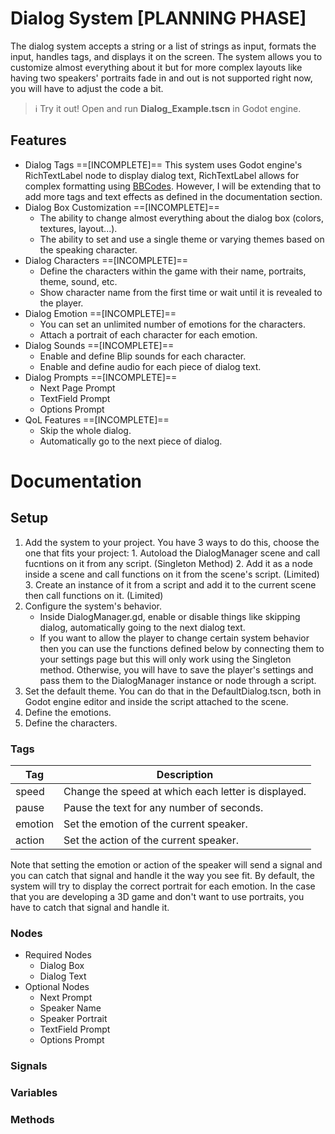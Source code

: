 # Dialog System [PLANNING PHASE]
The dialog system accepts a string or a list of strings as input, formats the input, handles tags,
and displays it on the screen. The system allows you to customize almost everything about it but for
more complex layouts like having two speakers' portraits fade in and out is not supported right now,
you will have to adjust the code a bit.

> ℹ️ Try it out!
> Open and run **Dialog_Example.tscn** in Godot engine.

## Features
- Dialog Tags ==[INCOMPLETE]==
This system uses Godot engine's RichTextLabel node to display dialog text, RichTextLabel allows for
complex formatting using [BBCodes](https://docs.godotengine.org/en/stable/tutorials/ui/bbcode_in_richtextlabel.html).
However, I will be extending that to add more tags and text effects as defined in the documentation section.
- Dialog Box Customization ==[INCOMPLETE]==
	- The ability to change almost everything about the dialog box (colors, textures, layout...).
	- The ability to set and use a single theme or varying themes based on the speaking character.
- Dialog Characters ==[INCOMPLETE]==
	- Define the characters within the game with their name, portraits, theme, sound, etc.
	- Show character name from the first time or wait until it is revealed to the player.
- Dialog Emotion ==[INCOMPLETE]==
	- You can set an unlimited number of emotions for the characters.
	- Attach a portrait of each character for each emotion.
- Dialog Sounds ==[INCOMPLETE]==
	- Enable and define Blip sounds for each character.
	- Enable and define audio for each piece of dialog text.
- Dialog Prompts ==[INCOMPLETE]==
	- Next Page Prompt
	- TextField Prompt
	- Options Prompt
- QoL Features ==[INCOMPLETE]==
	- Skip the whole dialog.
	- Automatically go to the next piece of dialog.

# Documentation

## Setup
1. Add the system to your project.
	You have 3 ways to do this, choose the one that fits your project:
		1. Autoload the DialogManager scene and call fucntions on it from any script. (Singleton Method)
		2. Add it as a node inside a scene and call functions on it from the scene's script. (Limited)
		3. Create an instance of it from a script and add it to the current scene then call functions on it. (Limited)
2. Configure the system's behavior.
	- Inside DialogManager.gd, enable or disable things like skipping dialog, automatically going
	to the next dialog text.
	- If you want to allow the player to change certain system behavior then you can use the functions
	defined below by connecting them to your settings page but this will only work using the Singleton method.
	Otherwise, you will have to save the player's settings and pass them to the DialogManager instance or node
	through a script.
3. Set the default theme.
	You can do that in the DefaultDialog.tscn, both in Godot engine editor and inside the script
	attached to the scene.
4. Define the emotions.
5. Define the characters.

### Tags
| Tag     | Description                                         |
|---------|-----------------------------------------------------|
| speed   | Change the speed at which each letter is displayed. |
| pause   | Pause the text for any number of seconds.           |
| emotion | Set the emotion of the current speaker.             |
| action  | Set the action of the current speaker.              |

Note that setting the emotion or action of the speaker will send a signal and you can catch that
signal and handle it the way you see fit. By default, the system will try to display the correct
portrait for each emotion. In the case that you are developing a 3D game and don't want to use
portraits, you have to catch that signal and handle it.
### Nodes
- Required Nodes
	- Dialog Box
	- Dialog Text
- Optional Nodes
	- Next Prompt
	- Speaker Name
	- Speaker Portrait
	- TextField Prompt
	- Options Prompt
### Signals
### Variables
### Methods
